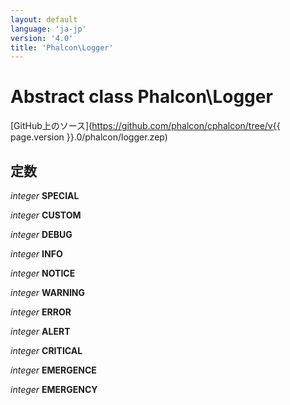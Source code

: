 ```yaml
---
layout: default
language: 'ja-jp'
version: '4.0'
title: 'Phalcon\Logger'
---
```


# Abstract class **Phalcon\Logger**

[GitHub上のソース](https://github.com/phalcon/cphalcon/tree/v{{ page.version }}.0/phalcon/logger.zep)

## 定数

*integer* **SPECIAL**

*integer* **CUSTOM**

*integer* **DEBUG**

*integer* **INFO**

*integer* **NOTICE**

*integer* **WARNING**

*integer* **ERROR**

*integer* **ALERT**

*integer* **CRITICAL**

*integer* **EMERGENCE**

*integer* **EMERGENCY**